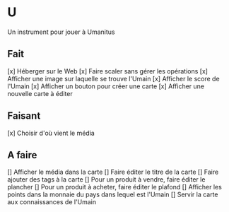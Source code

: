 # U  
Un instrument pour jouer à Umanitus

## Fait  
[x] Héberger sur le Web
[x] Faire scaler sans gérer les opérations
[x] Afficher une image sur laquelle se trouve l'Umain
[x] Afficher le score de l'Umain
[x] Afficher un bouton pour créer une carte
[x] Afficher une nouvelle carte à éditer

## Faisant  
[x] Choisir d'où vient le média

## A faire  
[] Afficher le média dans la carte
[] Faire éditer le titre de la carte
[] Faire ajouter des tags à la carte
[] Pour un produit à vendre, faire éditer le plancher
[] Pour un produit à acheter, faire éditer le plafond
[] Afficher les points dans la monnaie du pays dans lequel est l'Umain
[] Servir la carte aux connaissances de l'Umain

